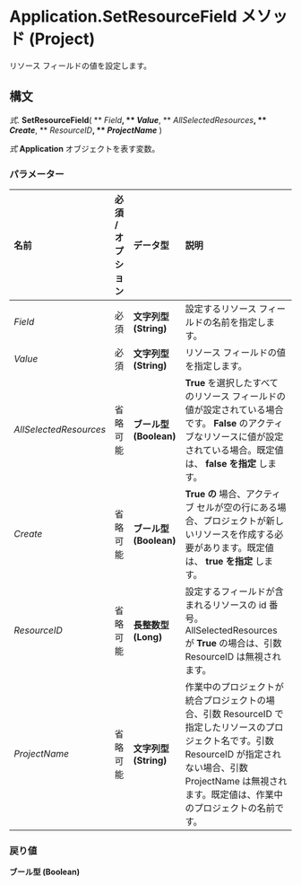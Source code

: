 
# Application.SetResourceField メソッド (Project)

リソース フィールドの値を設定します。


## 構文

 _式_. **SetResourceField**( ** _Field_**, ** _Value_**, ** _AllSelectedResources_**, ** _Create_**, ** _ResourceID_**, ** _ProjectName_** )

 _式_ **Application** オブジェクトを表す変数。


### パラメーター



|**名前**|**必須 / オプション**|**データ型**|**説明**|
|:-----|:-----|:-----|:-----|
| _Field_|必須|**文字列型 (String)**|設定するリソース フィールドの名前を指定します。|
| _Value_|必須|**文字列型 (String)**|リソース フィールドの値を指定します。|
| _AllSelectedResources_|省略可能|**ブール型 (Boolean)**|**True** を選択したすべてのリソース フィールドの値が設定されている場合です。 **False** のアクティブなリソースに値が設定されている場合。既定値は、 **false を指定** します。|
| _Create_|省略可能|**ブール型 (Boolean)**|**True の** 場合、アクティブ セルが空の行にある場合、プロジェクトが新しいリソースを作成する必要があります。既定値は、 **true を指定** します。|
| _ResourceID_|省略可能|**長整数型 (Long)**|設定するフィールドが含まれるリソースの id 番号。AllSelectedResources が **True** の場合は、引数 ResourceID は無視されます。|
| _ProjectName_|省略可能|**文字列型 (String)**|作業中のプロジェクトが統合プロジェクトの場合、引数 ResourceID で指定したリソースのプロジェクト名です。引数 ResourceID が指定されない場合、引数 ProjectName は無視されます。既定値は、作業中のプロジェクトの名前です。|

### 戻り値

 **ブール型 (Boolean)**

